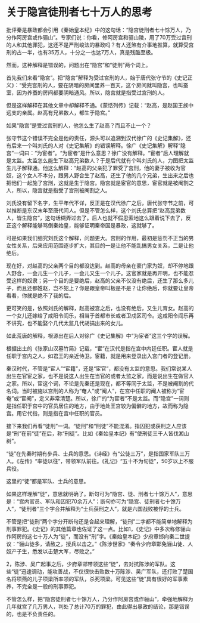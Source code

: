 # 关于隐宫徒刑者七十万人的思考

批评秦是暴政都会引用《秦始皇本纪》中的这句话：“隐宫徒刑者七十馀万人，乃分作阿房宫或作骊山”。专家们说：你看，修阿房宫和骊山陵，用了70万受过宫刑的人和其他罪犯，这还不是严刑峻法的暴政吗？有人还煞有介事地推算，就算受宫刑的占一半，也有35万人，十分之一也达7万人，真是残酷至极。

然而，这种解释是错误的，问题出在“隐宫”和“徒刑”两个词上。

首先我们来看“隐宫”。把“隐宫”解释为受过宫刑的人，始于唐代张守节的《史记正义》：“受完宫刑的人，要在阴暗的房间里养一百天，这个房间就叫隐宫，也叫蚕室，因为养蚕的房间都要阴暗通风。所以，隐宫就是指受过宫刑的人。

但是这样解释在其他文章中却解释不通。《蒙恬列传》记载：“赵高，是赵国王族中远支的亲属。赵高有兄弟数人，都生于隐宫。”

如果“隐宫”是受过宫刑的人，他怎么生了赵高？而且不止一个？

张守节这个错误不完全是他的责任，源头可以追溯到汉代徐广的《史记集解》，还有后来一个叫刘氏的人对《史记集解》的错误解释。徐广《史记集解》解释“隐宫”一词曰：“为宦者”。“为宦者”是什么意思？徐广没有解释。“宦者”后人理解就是太监。太监怎么能生下赵高兄弟数人？于是后代就有个叫刘氏的人，力图把太监生儿子解释通。他这么解释：“赵高的父亲犯了罪受了宫刑，他的妻子被收为官奴，这个女人不本分，跟男人野合生了赵高，还生了他的几个兄弟，生出来之后也把他们一起施了宫刑，这就是生于隐宫。隐宫就是宦官的意思，宦官就是被阉割之人，所以，隐宫就是指受了宫刑被阉割之人。

刘氏没有留下名字，生平年代不详，反正是在汉代徐广之后，唐代张守节之前，可以推断是东汉末年至唐代间人。但是不管怎么样，这个刘氏总算把“赵高昆弟数人，皆生隐宫”，这句话糊弄过去了。后人也就不假思索地这么跟着说下去了，反正这个解释能够骂倒秦始皇，能够证明秦帝国是暴政，这就够了。

可是如果我们细究刘氏这个解释，问题更大。宫刑的作用，最初是惩罚不正当的男女性关系，后来应用范围逐步扩大，其目的一是让他不能乱搞男女关系，二是让他绝后。

现在好，对赵高的父亲两个目的都没达到。赵高的母亲在豪门家为奴，却不停地跟人野合，一会儿生一个儿子，一会儿又生一个儿子。这官家就是再开明，也不能忍受这样的奴隶；另一个目的是要绝后，赵高的父亲不仅没有绝后，还生了那么多儿子，而且还都姓赵，岂不犯上？你是跟皇帝叫板是不是？让你绝后，你就要让皇帝看看，你就是绝不了我的后。

更可笑的是，依照刘氏的解释，赵高被宫之后，也没有绝后，又生儿育女。赵高的一个女儿还嫁给了咸阳令阎乐，相当于首都市长或者卫戍区司令。这咸阳令阎乐再不讲究，也不能娶个几代太监几代胡搞出来的女儿。


如此荒唐的解释，根源出在后人对徐广《史记集解》中“为宦者”这三个字的误解。

根据出土的《张家山汉墓竹简》记载，“宦”在汉代是指在宫中内廷任职。宦人就是任职于宫内之人，如君王的亲近侍卫。宦籍，就是用来登录出入宫门者的登记册。

秦汉时代，不管是“宦人”“宦籍”，还是“宦官”，都没有太监的意思。我们常说某人出生在官宦之家，也不是说这人出生在当官的或者太监之家，而是说出生在做官人之家。所以，宦这个词，不论是先秦还是现在，都不等同于太监，不是被阉割的代名词。当时被施以宫刑的人称为“奄人”或“阉人”，在宫中任职的阉人被称为“宦奄”或“宦阉”，定义非常清楚。所以，徐广的“为宦者”不是太监。而“隐宫”一词则是指任职于宫中的官员居住的地方，由于地处王宫较为偏僻的地方，故而称为隐宫。用它代指，则是指在宫中任职的官员。

接下来我们再看“徒刑”一词。“徒刑”和“刑徒”不能混淆。指囚犯或获刑之人应该是“刑”在前“徒”在后，称“刑徒”。比如《秦始皇本纪》有“使刑徒三千人皆伐湘山树”。

“徒”在先秦时期有步兵、士兵的意思。《诗经》有“公徒三万”，是指国家军队三万人。《左传》“率徒以往”，带领军队前往。《礼记》“五十不为旬徒”，50岁以上不服兵役。

这里的“徒”都是军队、士兵的意思。

如果这样理解“徒”，意思就明确了。断句可为“隐宫、徒、刑者七十馀万人”，意思是：“宫内官员、军队和囚犯70余万人”；断句亦可为“隐宫、徒刑者七十馀万人”，“徒刑者”三个字合并解释为“士兵获刑之人”，就是六国战败被俘的士兵。

不管是把“徒刑”两个字分开断句还是合起来理解，“徒刑”二字都不能简单地解释为刑事罪犯。《史记》的其他篇章也佐证了这一点。比如1，《史记》中多次称修骊山作阿房的这七十万人为“徒”，而没有“刑”字。《秦始皇本纪》少府章邯向秦二世提议：“骊山徒多，请赦之，授兵以击之。”《陈涉世家》“秦令少府章邯免骊山徒、人奴产子生，悉发以击楚大军，尽败之。”

2，陈涉、吴广起事之后，少府章邯带领这些“徒”，去对抗陈涉的军队。这些“徒”迅速调动，能攻善战，不仅很快击败数十万陈涉、吴广军队，还打败了楚国名将项燕的儿子项梁所率领的军队，杀死项梁。可见这些“徒”具有很好的军事素养，不完全是一般的刑事罪犯。

不管怎么样，把“隐宫徒刑者七十馀万人，乃分作阿房宫或作骊山”，牵强地解释为几年就宫了几万男人，判处了总计70万的罪犯，由此得出暴政的结论，那是错误的，也是不负责任的。
